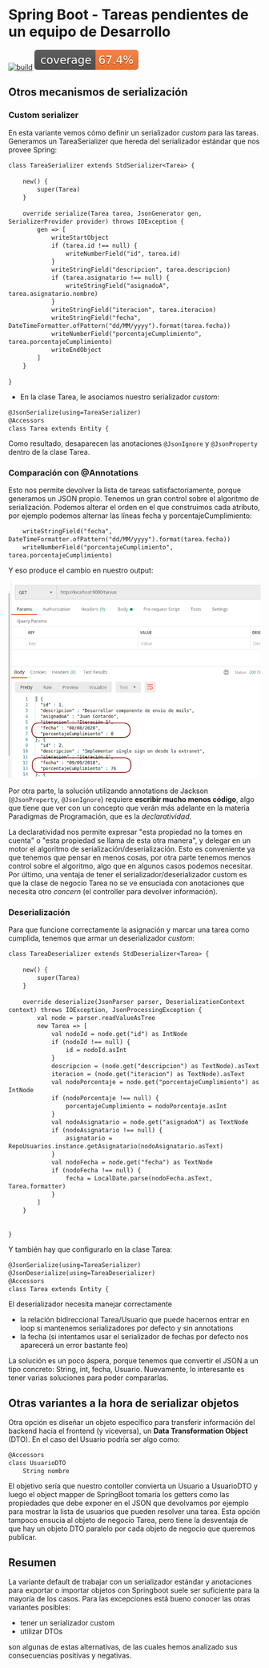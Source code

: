 # Spring Boot - Tareas pendientes de un equipo de Desarrollo

[![build](https://github.com/uqbar-project/eg-tareas-springboot/actions/workflows/build.yml/badge.svg?branch=custom-serializer)](https://github.com/uqbar-project/eg-tareas-springboot/actions/workflows/build.yml) ![Coverage](./.github/badges/jacoco.svg?extra=1)


## Otros mecanismos de serialización

### Custom serializer

En esta variante vemos cómo definir un serializador _custom_ para las tareas. Generamos un TareaSerializer que hereda del serializador estándar que nos provee Spring:

```xtend
class TareaSerializer extends StdSerializer<Tarea> {
	
	new() {
		super(Tarea)
	}
	
	override serialize(Tarea tarea, JsonGenerator gen, SerializerProvider provider) throws IOException {
		gen => [
			writeStartObject
			if (tarea.id !== null) {
				writeNumberField("id", tarea.id)
			}
			writeStringField("descripcion", tarea.descripcion)
			if (tarea.asignatario !== null) {
				writeStringField("asignadoA", tarea.asignatario.nombre)
			}
			writeStringField("iteracion", tarea.iteracion)
			writeStringField("fecha", DateTimeFormatter.ofPattern("dd/MM/yyyy").format(tarea.fecha))
			writeNumberField("porcentajeCumplimiento", tarea.porcentajeCumplimiento)
			writeEndObject
		]
	}
	
}
```

- En la clase Tarea, le asociamos nuestro serializador _custom_:

```xtend
@JsonSerialize(using=TareaSerializer)
@Accessors
class Tarea extends Entity {
```

Como resultado, desaparecen las anotaciones `@JsonIgnore` y `@JsonProperty` dentro de la clase Tarea.

### Comparación con @Annotations

Esto nos permite devolver la lista de tareas satisfactoriamente, porque generamos un JSON propio. Tenemos un gran control sobre el algoritmo de serialización. Podemos alterar el orden en el que construimos cada atributo, por ejemplo podemos alternar las líneas fecha y porcentajeCumplimiento:

```xtend
	writeStringField("fecha", DateTimeFormatter.ofPattern("dd/MM/yyyy").format(tarea.fecha))
	writeNumberField("porcentajeCumplimiento", tarea.porcentajeCumplimiento)
```

Y eso produce el cambio en nuestro output:

![alterar el orden del JSON](./images/alterarOrdenJSON.png)

Por otra parte, la solución utilizando annotations de Jackson (`@JsonProperty`, `@JsonIgnore`) requiere **escribir mucho menos código**, algo que tiene que ver con un concepto que verán más adelante en la materia Paradigmas de Programación, que es la _declaratividad_. 

La declaratividad nos permite expresar "esta propiedad no la tomes en cuenta" o "esta propiedad se llama de esta otra manera", y delegar en un motor el algoritmo de serialización/deserialización. Esto es conveniente ya que tenemos que pensar en menos cosas, por otra parte tenemos menos control sobre el algoritmo, algo que en algunos casos podemos necesitar. Por último, una ventaja de tener el serializador/deserializador custom es que la clase de negocio Tarea no se ve ensuciada con anotaciones que necesita otro _concern_ (el controller para devolver información).

### Deserialización

Para que funcione correctamente la asignación y marcar una tarea como cumplida, tenemos que armar un deserializador _custom_:

```xtend
class TareaDeserializer extends StdDeserializer<Tarea> {
	
	new() {
		super(Tarea)
	}
	
	override deserialize(JsonParser parser, DeserializationContext context) throws IOException, JsonProcessingException {
		val node = parser.readValueAsTree
		new Tarea => [
			val nodoId = node.get("id") as IntNode
			if (nodoId !== null) {
				id = nodoId.asInt
			}
			descripcion = (node.get("descripcion") as TextNode).asText
			iteracion = (node.get("iteracion") as TextNode).asText
			val nodoPorcentaje = node.get("porcentajeCumplimiento") as IntNode
			if (nodoPorcentaje !== null) {
				porcentajeCumplimiento = nodoPorcentaje.asInt
			}
			val nodoAsignatario = node.get("asignadoA") as TextNode
			if (nodoAsignatario !== null) {
				asignatario = RepoUsuarios.instance.getAsignatario(nodoAsignatario.asText)
			}
			val nodoFecha = node.get("fecha") as TextNode
			if (nodoFecha !== null) {
				fecha = LocalDate.parse(nodoFecha.asText, Tarea.formatter)
			}
		]
	}

	
}
```

Y también hay que configurarlo en la clase Tarea:

```xtend
@JsonSerialize(using=TareaSerializer)
@JsonDeserialize(using=TareaDeserializer)
@Accessors
class Tarea extends Entity {
```

El deserializador necesita manejar correctamente

- la relación bidireccional Tarea/Usuario que puede hacernos entrar en loop si mantenemos serializadores por defecto y sin annotations
- la fecha (si intentamos usar el serializador de fechas por defecto nos aparecerá un error bastante feo)

La solución es un poco áspera, porque tenemos que convertir el JSON a un tipo concreto: String, int, fecha, Usuario. Nuevamente, lo interesante es tener varias soluciones para poder compararlas.

## Otras variantes a la hora de serializar objetos

Otra opción es diseñar un objeto específico para transferir información del backend hacia el frontend (y viceversa), un **Data Transformation Object** (DTO). En el caso del Usuario podría ser algo como:

```xtend
@Accessors
class UsuarioDTO
	String nombre
```

El objetivo sería que nuestro contoller convierta un Usuario a UsuarioDTO y luego el object mapper de SpringBoot tomaría los getters como las propiedades que debe exponer en el JSON que devolvamos por ejemplo para mostrar la lista de usuarios que pueden resolver una tarea. Esta opción tampoco ensucia al objeto de negocio Tarea, pero tiene la desventaja de que hay un objeto DTO paralelo por cada objeto de negocio que queremos publicar.

## Resumen

La variante default de trabajar con un serializador estándar y anotaciones para exportar o importar objetos con Springboot suele ser suficiente para la mayoría de los casos. Para las excepciones está bueno conocer las otras variantes posibles:

- tener un serializador custom
- utilizar DTOs

son algunas de estas alternativas, de las cuales hemos analizado sus consecuencias positivas y negativas.
